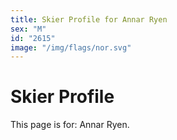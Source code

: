```yaml
---
title: Skier Profile for Annar Ryen
sex: "M"
id: "2615"
image: "/img/flags/nor.svg" 
---
```


# Skier Profile

This page is for: Annar Ryen.
    